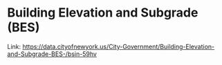 # Building Elevation and Subgrade (BES)

Link: https://data.cityofnewyork.us/City-Government/Building-Elevation-and-Subgrade-BES-/bsin-59hv